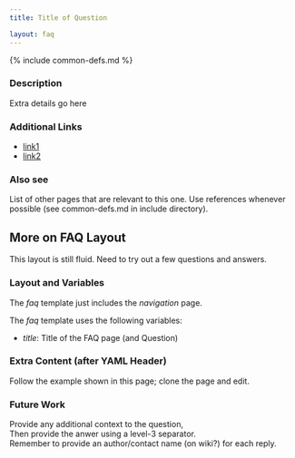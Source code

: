 ```yaml
---
title: Title of Question

layout: faq
---
```

{% include common-defs.md %}

### Description
Extra details go here

### Additional Links
* [link1](http://ramdom/link1)
* [link2](http://ramdom/link2)

### Also see
List of other pages that are relevant to this one.  Use references whenever possible (see common-defs.md in include directory).

<!-- Clone this page, remove after this comment -->
## More on FAQ Layout

This layout is still fluid.  Need to try out a few questions and answers.

### Layout and Variables
The _faq_ template just includes the *navigation* page.

The _faq_ template uses the following variables:

* _title_: Title of the FAQ page (and Question)

### Extra Content (after YAML Header)
Follow the example shown in this page; clone the page and edit.

### Future Work

Provide any additional context to the question,  
Then provide the anwer using a level-3 separator.  
Remember to provide an author/contact name (on wiki?) for each reply.  

